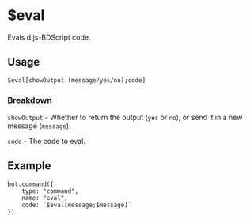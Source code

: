 # $eval
Evals d.js-BDScript code.

## Usage
```$eval[showOutput (message/yes/no);code]```

### Breakdown
`showOutput` - Whether to return the output (`yes` or `no`), or send it in a new message (`message`).

`code` - The code to eval.

## Example
```
bot.command({
    type: "command",
    name: "eval",
    code: `$eval[message;$message]`
})
```
